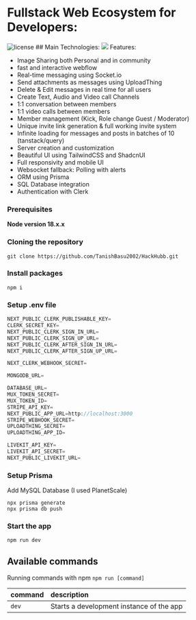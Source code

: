# Fullstack Web Ecosystem for Developers: 
<img src="https://tanish-basu-portfolio.vercel.app/_next/image?url=%2F_next%2Fstatic%2Fmedia%2FHackhubb.f6b84d69.png&w=3840&q=95" alt="license">
## Main Technologies:
 <img src="https://skillicons.dev/icons?i=tailwind,ts,react,nextjs,prisma,git,github,mysql,planetscale,mongodb,vercel,linux,webflow," />
Features:

- Image Sharing both Personal and in community
- fast and interactive webflow
- Real-time messaging using Socket.io
- Send attachments as messages using UploadThing
- Delete & Edit messages in real time for all users
- Create Text, Audio and Video call Channels
- 1:1 conversation between members
- 1:1 video calls between members
- Member management (Kick, Role change Guest / Moderator)
- Unique invite link generation & full working invite system
- Infinite loading for messages and posts in batches of 10 (tanstack/query)
- Server creation and customization
- Beautiful UI using TailwindCSS and ShadcnUI
- Full responsivity and mobile UI
- Websocket fallback: Polling with alerts
- ORM using Prisma
- SQL Database integration
- Authentication with Clerk

### Prerequisites

**Node version 18.x.x**

### Cloning the repository

```shell
git clone https://github.com/TanishBasu2002/HackHubb.git
```

### Install packages

```shell
npm i
```

### Setup .env file

```js
NEXT_PUBLIC_CLERK_PUBLISHABLE_KEY=
CLERK_SECRET_KEY=
NEXT_PUBLIC_CLERK_SIGN_IN_URL=
NEXT_PUBLIC_CLERK_SIGN_UP_URL=
NEXT_PUBLIC_CLERK_AFTER_SIGN_IN_URL=
NEXT_PUBLIC_CLERK_AFTER_SIGN_UP_URL=

NEXT_CLERK_WEBHOOK_SECRET=

MONGODB_URL=

DATABASE_URL=
MUX_TOKEN_SECRET=
MUX_TOKEN_ID=
STRIPE_API_KEY=
NEXT_PUBLIC_APP_URL=http://localhost:3000
STRIPE_WEBHOOK_SECRET=
UPLOADTHING_SECRET=
UPLOADTHING_APP_ID=

LIVEKIT_API_KEY=
LIVEKIT_API_SECRET=
NEXT_PUBLIC_LIVEKIT_URL=
```

### Setup Prisma

Add MySQL Database (I used PlanetScale)

```shell
npx prisma generate
npx prisma db push

```

### Start the app

```shell
npm run dev
```

## Available commands

Running commands with npm `npm run [command]`

| command | description                              |
| :------ | :--------------------------------------- |
| `dev`   | Starts a development instance of the app |

